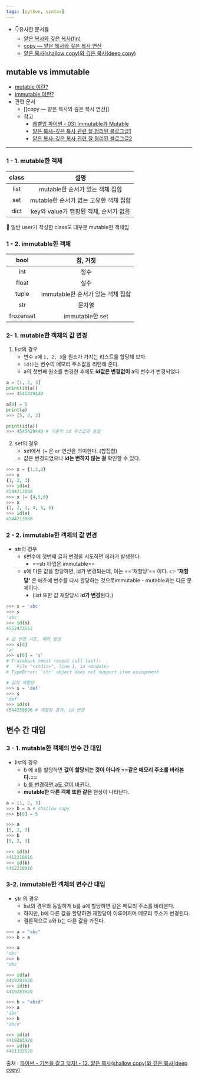 ```yaml
---
tags: [python, syntax]
---
```


- 👇유사한 문서들
	- [얕은 복사와 깊은 복사(fin)](얕은%20복사와%20깊은%20복사(fin).md)
	- [copy — 얕은 복사와 깊은 복사 연산](copy%20—%20얕은%20복사와%20깊은%20복사%20연산.md)
	- [얕은 복사(shallow copy)와 깊은 복사(deep copy)](얕은%20복사(shallow%20copy)와%20깊은%20복사(deep%20copy).md)


## mutable vs immutable
- [mutable 이란?](Python/Python%20용어%20정리.md#^ccf590)
- [immutable 이란?](Python%20용어%20정리#^a1f954)
- 관련 문서
	- [[copy — 얕은 복사와 깊은 복사 연산]]
	- 참고
		- [레벨업 파이썬 - 03) Immutable과 Mutable](https://wikidocs.net/91520)
		- [얕은 복사-깊은 복사 관련 잘 정리된 블로그글1](https://velog.io/@kkamyang/Python-얕은-복사-깊은-복사-shallow-copy-deep-copy)
		- [얕은 복사-깊은 복사 관련 잘 정리된 블로그글2](https://jinmay.github.io/2019/11/21/python/python-copy-deepcopy/)

---
### 1 - 1. mutable한 객체
| class |                  설명                  |
|:-----:|:--------------------------------------:|
| list  |    mutable한 순서가 있는 객체 집합     |
|  set  | mutable한 순서가 없는 고유한 객체 집합 |
| dict  | key와 value가 맵핑된 객체, 순서가 없음 |
📌 일반 user가 작성한 class도 대부분 mutable한 객체임


### 1 - 2. immutable한 객체
|   bool    |             참, 거짓              |
|:---------:|:---------------------------------:|
|    int    |               정수                |
|   float   |               실수                |
|   tuple   | immutable한 순서가 있는 객체 집합 |
|    str    |              문자열               |
| frozenset |          immutable한 set          |


### 2- 1. mutable한 객체의 값 변경
1) list의 경우
	- 변수 `a`에 `1, 2, 3`을 원소가 가지는 리스트를 할당해 보자.
	- `id()`는 변수의 메모리 주소값을 리턴해 준다.
	- a의 첫번째 원소를 변경한 후에도 **id값은 변경없이** a의 변수가 변경되었다. 
```python
a = [1, 2, 3]
print(id(a))
>>> 4545429440

a[0] = 5 
print(a)
>>> [5, 2, 3]

print(id(a))
>>> 4545429440 # 기존의 id 주소값과 동일
```

2) set의 경우
	- set에서 `|=` 은 `or` 연산을 의미한다. (합집합)
	- 값은 변경되었으나 **id는 변하지 않는 걸** 확인할 수 있다. 
```python
>>> x = {1,2,3}
>>> x
{1, 2, 3}
>>> id(x)
4544213088
>>> x |= {4,5,6}
>>> x
{1, 2, 3, 4, 5, 6}
>>> id(x)
4544213088
```


### 2 - 2. immutable한 객체의 값 변경
- str의 경우
	- s변수에 첫번째 글자 변경을 시도하면 에러가 발생한다.
		- ==str 타입은 immutable==
	- s에 다른 값을 할당하면, id가 변경되는데, 이는 =='재할당'== 이다.
		👉 **'재할당'** 은 애초에 변수를 다시 할당하는 것으로immutable - mutable과는 다른 문제이다. 
		- (list 또한 값 재할당시 **id가 변경**된다.)
```python
>>> s = 'abc'
>>> s
'abc'
>>> id(s)
4552473552

# 값 변경 시도, 에러 발생
>>> s[0]
'a'
>>> s[0] = 's'
# Traceback (most recent call last):
#   File "<stdin>", line 1, in <module>
# TypeError: 'str' object does not support item assignment

# 값의 재할당
>>> s = 'def'
>>> s
'def'
>>> id(s)
4544259696 # 재할당 결과, id 변경
```


## 변수 간 대입

### 3 - 1. mutable한 객체의 변수 간 대입
- list의 경우
	- b 에 a를 할당하면 **값이 할당되는 것이 아니라 ==같은 메모리 주소를 바라본다.==**
	- <u>b 를 변경하면 a도 같이 바뀐다.</u>
	- **mutable한 다른 객체 또한 같은** 현상이 나타난다.
```python
a = [1, 2, 3]
>>> b = a # shallow copy
>>> b[0] = 5

>>> a
[5, 2, 3]
>>> b
[5, 2, 3]

>>> id(a)
4412210816
>>> id(b)
4412210816
```


### 3-2. immutable한 객체의 변수간 대입
- str 의 경우
	- list의 경우와 동일하게 b를 a에 할당하면 같은 메모리 주소를 바라본다.
	- 하지만, b에 다른 값을 할당하면 재할당이 이루어지며 메모리 주소가 변경된다.
	- 결론적으로 a와 b는 다른 값을 가진다.
```python
>>> a = "abc"
>>> b = a

>>> a
'abc'
>>> b
'abc'

>>> id(a)
4419283920
>>> id(b)
4419283920

>>> b = "abcd" 
>>> a
'abc'
>>> b
'abcd'

>>> id(a)
4419283920
>>> id(b)
4411332528

```

출처 : [파이썬 - 기본을 갈고 닦자! - 12. 얕은 복사(shallow copy)와 깊은 복사(deep copy)](https://wikidocs.net/16038)


